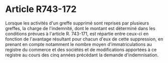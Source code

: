 # Article R743-172

Lorsque les activités d'un greffe supprimé sont reprises par plusieurs greffes, la charge de l'indemnité, dont le montant est déterminé dans les conditions prévues à l'article R. 743-171, est répartie entre ceux-ci en fonction de l'avantage résultant pour chacun d'eux de cette suppression, en prenant en compte notamment le nombre moyen d'immatriculations au registre du commerce et des sociétés et de modifications apportées à ce registre au cours des cinq années précédant la demande d'indemnisation.